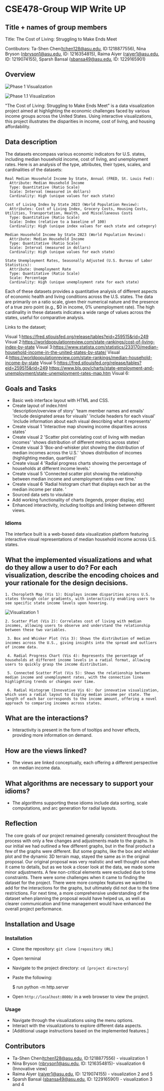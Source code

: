 # CSE478-Group WIP Write UP

## Title + names of group members

  Title: The Cost of Living: Struggling to Make Ends Meet

  Contibutors:
  Ta-Shen Chen(tchen128@asu.edu, ID:1218877556), Nina Bryson (nbryson1@asu.edu, ID: 1216354815), Raima Aiyer (raiyer1@asu.edu, ID: 1219074155), Sparsh Bansal (sbansa49@asu.edu, ID: 1229165901)

## Overview

![Phase 1 Visualization](https://github.com/XTC333/CSE478-Group/blob/main/imgs/phase%201%20viz.png?raw=true)

![Phase 1.1 Visualization](https://github.com/XTC333/CSE478-Group/blob/main/imgs/phase%201.1%20viz.png?raw=true)

  "The Cost of Living: Struggling to Make Ends Meet" is a data visualization project aimed at highlighting the economic challenges faced by various income groups across the United States. Using interactive visualizations, this project illustrates the disparities in income, cost of living, and housing affordability.

## Data description

The datasets encompass various economic indicators for U.S. states, including median household income, cost of living, and unemployment rates. Here is an analysis of the type, attributes, their types, scales, and cardinalities of the datasets:
						
	Real Median Household Income by State, Annual (FRED, St. Louis Fed)​​:
      Attribute: Median Household Income
      Type: Quantitative (Ratio Scale)
      Scale: Interval (measured in dollars)
      Cardinality: High (unique values for each state)

	Cost of Living Index by State 2023 (World Population Review)​​:
      Attributes: Cost of Living Index, Grocery Costs, Housing Costs, Utilities, Transportation, Health, and Miscellaneous Costs
      Type: Quantitative (Ratio Scale)
      Scale: Index (relative to a baseline of 100)
      Cardinality: High (unique index values for each state and category)

	Median Household Income by State 2023 (World Population Review)​​:
      Attribute: Median Household Income
      Type: Quantitative (Ratio Scale)
      Scale: Interval (measured in dollars)
      Cardinality: High (unique values for each state)

	State Unemployment Rates, Seasonally Adjusted (U.S. Bureau of Labor Statistics)​​:
      Attribute: Unemployment Rate
      Type: Quantitative (Ratio Scale)
      Scale: Percentage
      Cardinality: High (unique unemployment rate for each state)

Each of these datasets provides a quantitative analysis of different aspects of economic health and living conditions across the U.S. states. The data are primarily on a ratio scale, given their numerical nature and the presence of a true zero point (e.g., $0 in income, 0% unemployment rate). The high cardinality in these datasets indicates a wide range of values across the states, useful for comparative analysis.

Links to the dataset;

  Visual 1:https://fred.stlouisfed.org/release/tables?eid=259515&rid=249
  Visual 2:https://worldpopulationreview.com/state-rankings/cost-of-living-index-by-state
  Visual 3:https://www.statista.com/statistics/233170/median-household-income-in-the-united-states-by-state/
  Visual 4:https://worldpopulationreview.com/state-rankings/median-household-income-by-state
  Visual 5:https://fred.stlouisfed.org/release/tables?eid=259515&rid=249
           https://www.bls.gov/charts/state-employment-and-unemployment/state-unemployment-rates-map.htm
  Visual 6: 

## Goals and Tasks

- Basic web interface layout with HTML and CSS.
- Create layout of index.html  
 'description/overview of story'
 'team member names and emails'
 'include designated areas for visuals'
 'include headers for each visual'
 'include information about each visual describing what it represents'
- Create visual 1
 'Interactive map showing income disparities across states'
- Create visual 2 
  'Scatter plot correlating cost of living with median incomes'
  'shows distribution of different metrics across states'
- Create visual 3 
  'Box-and-whisker plot showing the distribution of median incomes across the U.S.'
  'shows distribution of incomes (highlighting median, quartiles)'
- Create visual 4
  'Radial progress charts showing the percentage of households at different income levels.'
- Create visual 5 
  'Connected scatter plot showing the relationship between median income and unemployment rates over time.'
- Create visual 6 
  'Radial histogram chart that displays each bar as the median income per state. '
- Sourced data sets to visulaize
- Add working functionality of charts (legends, proper display, etc)
- Enhanced interactivity, including tooltips and linking between different views.


### Idioms

The interface built is a web-based data visualization platform featuring interactive visual representations of median household income across U.S. states.


## What the implemented visualizations and what do they allow a user to do? For each visualization, describe the encoding choices and your rationale for the design decisions.

	1. Choropleth Map (Vis 1): Displays income disparities across U.S. states through color gradients, with interactivity enabling users to see specific state income levels upon hovering.


![Visualization 1](https://github.com/XTC333/CSE478-Group/blob/main/imgs/vis1.png?raw=true)


	2. Scatter Plot (Vis 2): Correlates cost of living with median incomes, allowing users to observe and understand the relationship between these two variables.

	 3. Box and Whisker Plot (Vis 3): Shows the distribution of median incomes across the U.S., giving insights into the spread and outliers of income data.
		
	 4. Radial Progress Chart (Vis 4): Represents the percentage of households at different income levels in a radial format, allowing users to quickly grasp the income distribution.
		
	 5. Connected Scatter Plot (Vis 5): Shows the relationship between median income and unemployment rates, with the connection lines highlighting trends or changes over time.
	  
	 6. Radial Histogram (Innovative Vis 6): Our innovative visualization, which uses a radial layout to display median income per state. The length of each bar corresponds to the income amount, offering a novel approach to comparing incomes across states.


## What are the interactions?

- Interactivity is present in the form of tooltips and hover effects, providing more information on demand.

## How are the views linked?

- The views are linked conceptually, each offering a different perspective on median income data.

## What algorithms are necessary to support your idioms?

- The algorithms supporting these idioms include data sorting, scale computations, and arc generation for radial layouts.


  
## Reflection

The core goals of our project remained generally consistent throughout the process with only a few changes and adjustments made to the graphs. In our initial we had outlined a few different graphs, but in the final product a few of the graphs were different. But some graphs, like the box and whisker plot and the dynamic 3D terrain map, stayed the same as in the original proposal. Our original proposal was very realistic and well thought out when it came to details, but as we took a closer look at the data, we made some minor adjustments. A few non-critical elements were excluded due to time constraints. There were some challenges when it came to finding the dataset for the project. There were more complex features we wanted to add for the interactions for the graphs, but ultimately did not due to the time restrictions. For next time, a more comprehensive understanding of the dataset when planning the proposal would have helped us, as well as clearer communication and time management would have enhanced the overall project performance.

## Installation and Usage

### Installation

- Clone the repository: `git clone [repository URL]`
- Open terminal 
- Navigate to the project directory: `cd [project directory]`
- Paste the following:

  $ run  python -m http.server

- Open `http://localhost:8000/` in a web browser to view the project.

### Usage

- Navigate through the visualizations using the menu options.
- Interact with the visualizations to explore different data aspects.
- [Additional usage instructions based on the implemented features.]

## Contributors

- Ta-Shen Chen(tchen128@asu.edu, ID:1218877556) - visualization 1 
- Nina Bryson (nbryson1@asu.edu, ID: 1216354815)- visualization 6 (Innovative view)
- Raima Aiyer (raiyer1@asu.edu, ID: 1219074155) - visualization 2 and 5 
- Sparsh Bansal (sbansa49@asu.edu, ID: 1229165901) - visualization 3 and 4
